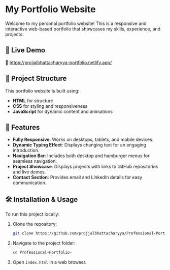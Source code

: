 # My Portfolio Website

Welcome to my personal portfolio website! This is a responsive and interactive web-based portfolio that showcases my skills, experience, and projects.

## 🚀 Live Demo

🔗 https://projjalbhattacharyya-portfolio.netlify.app/

## 📂 Project Structure

This portfolio website is built using:

- **HTML** for structure
- **CSS** for styling and responsiveness
- **JavaScript** for dynamic content and animations

## 📌 Features

- **Fully Responsive**: Works on desktops, tablets, and mobile devices.
- **Dynamic Typing Effect**: Displays changing text for an engaging introduction.
- **Navigation Bar**: Includes both desktop and hamburger menus for seamless navigation.
- **Project Showcase**: Displays projects with links to GitHub repositories and live demos.
- **Contact Section**: Provides email and LinkedIn details for easy communication.

## 🛠 Installation & Usage

To run this project locally:

1. Clone the repository:
   ```sh
   git clone https://github.com/projjalbhattacharyya/Professional-Portfolio-.git
   ```
2. Navigate to the project folder:
   ```sh
   cd Professional-Portfolio-
   ```
3. Open `index.html` in a web browser.
